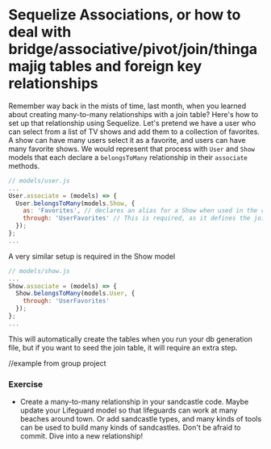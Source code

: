 # Sequelize Associations, or how to deal with bridge/associative/pivot/join/thingamajig tables and foreign key relationships

Remember way back in the mists of time, last month, when you learned about creating many-to-many relationships
with a join table? Here's how to set up that relationship using Sequelize. Let's pretend we have a user who can select from a list of TV shows and add them to a collection of favorites. A show can have many users select it as a favorite, and users can have many favorite shows. We would represent that process with `User` and `Show` models that each declare a `belongsToMany` relationship in their `associate` methods.

```js
// models/user.js
...
User.associate = (models) => {
  User.belongsToMany(models.Show, {
    as: 'Favorites', // declares an alias for a Show when used in the context of a User's list of favorites
    through: 'UserFavorites' // This is required, as it defines the join table name you will use
  });
};
...
```
A very similar setup is required in the Show model
```js
// models/show.js
...
Show.associate = (models) => {
  Show.belongsToMany(models.User, {
    through: 'UserFavorites'
  });
};
...
```

This will automatically create the tables when you run your db generation file, but if you want to seed the join table, it will require an extra step.

//example from group project
<!-- Order.belongsToMany(models.Product, { 
      through: {
        model: 'Product_Order',
        unique: false
      },
      foreignKey: 'order_id',
      constraints: false
    });

    Product.belongsToMany(models.Order, {
      through: {
        model: 'Product_Order',
        unique: false
      },
      foreignKey: 'product_id',
      constraints: false
    }); -->
  

### Exercise
+ Create a many-to-many relationship in your sandcastle code. Maybe update your Lifeguard model so that lifeguards can work at many beaches around town. Or add sandcastle types, and many kinds of tools can be used to build many kinds of sandcastles. Don't be afraid to commit. Dive into a new relationship!
